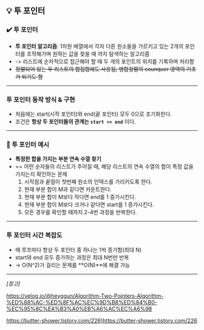## 💡 투 포인터

### ✔️ 투 포인터
- **투 포인터 알고리즘**: 1차원 배열에서 각자 다른 원소들을 가르키고 있는 2개의 포인터를 조작해가며 원하는 값을 찾을 때 까지 탐색하는 알고리즘
- -> 리스트에 순차적으로 접근해야 할 때 두 개의 포인트의 위치를 기록하며 처리함
- ~~정렬되어 있는 두 리스트의 합집합에도 사용됨, 병합정렬의 counquer 영역의 기초가 되기도 함~~

***

### 투 포인터 동작 방식 & 구현
- 처음에는 start(시작 포인터)와 end(끝 포인터) 모두 0으로 초기화한다.
- 조건은 **항상 두 포인터들의 관계는 `start <= end`** 이다.

***

### 🚩 투 포인터 예시
- **특정한 합을 가지는 부분 연속 수열 찾기**
- == 어떤 순자들의 리스트가 주어질 때, 해당 리스트의 연속 수열의 합이 특정 값을 가지는지 확인하는 문제
    1. 시작점과 끝점이 첫번째 원소의 인덱스를 가리키도록 한다.
    2. 현재 부분 합이 M과 같다면 카운트한다.
    3. 현재 부분 합이 M보다 작다면 end를 1 증가시킨다.
    4. 현재 부분 합이 M보다 크거나 같다면 start를 1 증가시킨다.
    5. 모든 경우를 확인할 때까지 2-4번 과정을 반복한다.

***

### 투 포인터 시간 복잡도
- 매 루프마다 항상 두 포인터 중 하나는 1씩 증가함(최대 N)
- start와 end 모두 증가하는 과정은 최대 N번만 반복
- -> O(N^2)가 걸리는 문제를 **O(N)**에 해결 가능

***

*[참고]*

<https://velog.io/@heyggun/Algorithm-Two-Pointers-Algorithm-%ED%88%AC-%ED%8F%AC%EC%9D%B8%ED%84%B0-%EC%95%8C%EA%B3%A0%EB%A6%AC%EC%A6%98>

<https://butter-shower.tistory.com/226)https://butter-shower.tistory.com/226>

